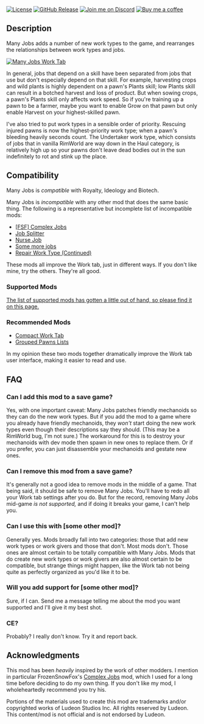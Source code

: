 [![License](https://img.shields.io/github/license/CaptainArbitrary/ManyJobs?style=for-the-badge)](https://github.com/CaptainArbitrary/ManyJobs/blob/main/LICENSE)
[![GitHub Release](https://img.shields.io/github/v/release/CaptainArbitrary/ManyJobs?style=for-the-badge&label=GitHub%20Release)](https://github.com/CaptainArbitrary/ManyJobs/releases)
[![Join me on Discord](https://img.shields.io/badge/join_me_on-discord-blue?style=for-the-badge&logo=discord&logoColor=white)](https://discord.gg/4SrvKaQTB3)
[![Buy me a coffee](https://shields.io/badge/ko--fi-Buy_me_a_coffee-ff5f5f?logo=ko-fi&logoColor=white&style=for-the-badge)](https://ko-fi.com/T6T1NNFAL)

## Description

Many Jobs adds a number of new work types to the game, and rearranges the relationships between work types and jobs.

[![Many Jobs Work Tab](.github/README/Many_Jobs_Work_Tab.png)](.github/README/Many_Jobs_Work_Tab.png?raw=true)

In general, jobs that depend on a skill have been separated from jobs that use but don't especially depend on that skill. For example, harvesting crops and wild plants is highly dependent on a pawn's Plants skill; low Plants skill can result in a botched harvest and loss of product. But when sowing crops, a pawn's Plants skill only affects work speed. So if you're training up a pawn to be a farmer, maybe you want to enable Grow on that pawn but only enable Harvest on your highest-skilled pawn.

I've also tried to put work types in a sensible order of priority. Rescuing injured pawns is now the highest-priority work type; when a pawn's bleeding heavily seconds count. The Undertaker work type, which consists of jobs that in vanilla RimWorld are way down in the Haul category, is relatively high up so your pawns don't leave dead bodies out in the sun indefinitely to rot and stink up the place.

## Compatibility

Many Jobs is _compatible_ with Royalty, Ideology and Biotech.

Many Jobs is _incompatible_ with any other mod that does the same basic thing. The following is a representative but incomplete list of incompatible mods:

- [[FSF] Complex Jobs](https://steamcommunity.com/sharedfiles/filedetails/?id=2069684319)
- [Job Splitter](https://steamcommunity.com/sharedfiles/filedetails/?id=1211661009)
- [Nurse Job](https://steamcommunity.com/sharedfiles/filedetails/?id=1820501433)
- [Some more jobs](https://steamcommunity.com/sharedfiles/filedetails/?id=2245161494)
- [Repair Work Type (Continued)](https://steamcommunity.com/sharedfiles/filedetails/?id=2590677308)

These mods all improve the Work tab, just in different ways. If you don't like mine, try the others. They're all good.

### Supported Mods

[The list of supported mods has gotten a little out of hand, so please find it on this page.](supported-mods.md)

### Recommended Mods

- [Compact Work Tab](https://steamcommunity.com/sharedfiles/filedetails/?id=3027381000)
- [Grouped Pawns Lists](https://steamcommunity.com/sharedfiles/filedetails/?id=2340773428)

In my opinion these two mods together dramatically improve the Work tab user interface, making it easier to read and use.

## FAQ

### Can I add this mod to a save game?

Yes, with one important caveat: Many Jobs patches friendly mechanoids so they can do the new work types. But if you add the mod to a game where you already have friendly mechanoids, they _won't_ start doing the new work types even though their descriptions say they should. (This may be a RimWorld bug, I'm not sure.) The workaround for this is to destroy your mechanoids with dev mode then spawn in new ones to replace them. Or if you prefer, you can just disassemble your mechanoids and gestate new ones.

### Can I remove this mod from a save game?

It's generally not a good idea to remove mods in the middle of a game. That being said, it should be safe to remove Many Jobs. You'll have to redo all your Work tab settings after you do. But for the record, removing Many Jobs mid-game _is not supported,_ and if doing it breaks your game, I can't help you.

### Can I use this with [some other mod]?

Generally yes. Mods broadly fall into two categories: those that add new work types or work givers and those that don't. Most mods don't. Those ones are almost certain to be totally compatible with Many Jobs. Mods that do create new work types or work givers are also almost certain to be compatible, but strange things might happen, like the Work tab not being quite as perfectly organized as you'd like it to be.

### Will you add support for [some other mod]?

Sure, if I can. Send me a message telling me about the mod you want supported and I'll give it my best shot.

### CE?

Probably? I really don't know. Try it and report back.

## Acknowledgments

This mod has been _heavily_ inspired by the work of other modders. I mention in particular FrozenSnowFox's [Complex Jobs](https://steamcommunity.com/sharedfiles/filedetails/?id=2069684319) mod, which I used for a long time before deciding to do my own thing. If you don't like my mod, I wholeheartedly recommend you try his.

Portions of the materials used to create this mod are trademarks and/or copyrighted works of Ludeon Studios Inc. All rights reserved by Ludeon. This content/mod is not official and is not endorsed by Ludeon.
